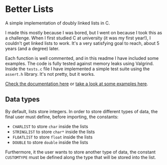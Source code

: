 # Better Lists

A simple implementation of doubly linked lists in C.

I made this mostly because I was bored, but I went on because I took this as a challenge. When I first studied C at university (it was my first year!), I couldn't get linked lists to work. It's a very satisfying goal to reach, about 5 years (and a degree) later.

Each function is well commented, and in this readme I have included some examples. The code is fully tested against memory leaks using Valgrind. Inside the `tests.c` file I have implemented a simple test suite using the `assert.h` library. It's not pretty, but it works.

[Check the documentation here](https://lorossi.github.io/better-lists/html/) or [take a look at some examples here](EXAMPLES.md).

## Data types

By default, lists store integers. In order to store different types of data, the final user must define, before importing, the constants:

- `CHARLIST` to store `char` inside the lists
- `STRINGLIST` to store `char*` inside the lists
- `FLOATLIST` to store `float` inside the lists
- `DOUBLE` to store `double` inside the lists

Furthermore, it the user wants to store another type of data, the constant `CUSTOMTYPE` must be defined along the type that will be stored into the list.
